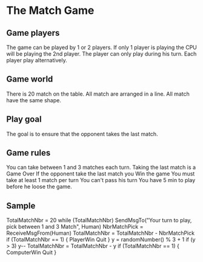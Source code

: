 The Match Game
================


Game players
----------------

The game can be played by 1 or 2 players.
If only 1 player is playing the CPU will be playing the 2nd player.
The player can only play during his turn.
Each player play alternatively.

Game world
-----------------

There is 20 match on the table.
All match are arranged in a line.
All match have the same shape.

Play goal
-----------------

The goal is to ensure that the opponent takes the last match.

Game rules
-----------------

You can take between 1 and 3 matches each turn.
Taking the last match is a Game Over
If the opponent take the last match you Win the game
You must take at least 1 match per turn
You can't pass his turn
You have 5 min to play before he loose the game.

Sample
-----------------

TotalMatchNbr = 20
while (TotalMatchNbr)
SendMsgTo("Your turn to play, pick between 1 and 3 Match", Human)
NbrMatchPick = ReceiveMsgFrom(Human)
TotalMatchNbr = TotalMatchNbr - NbrMatchPick
if (TotalMatchNbr == 1)
{
PlayerWin
Quit
}
y = randomNumber() % 3 + 1
if (y > 3)
y--
TotalMatchNbr = TotalMatchNbr - y
if (TotalMatchNbr == 1)
{
ComputerWin
Quit
}


